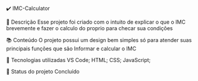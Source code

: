 ✔️ IMC-Calculator

📝 Descrição
Esse projeto foi criado com o intuito de explicar o que o IMC brevemente e fazer o calculo do proprio para checar sua condições

📚 Conteúdo
O projeto possui um design bem simples só para atender suas principais funções que são Informar e calcular o IMC

🔧 Tecnologias utilizadas
VS Code;
HTML;
CSS;
JavaScript;

🎯 Status do projeto
Concluído
